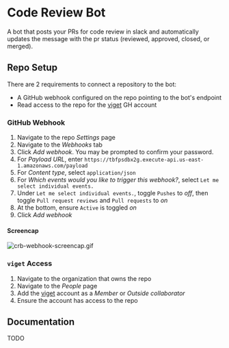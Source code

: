 # Code Review Bot

A bot that posts your PRs for code review in slack and automatically updates the message with the pr status (reviewed, approved, closed, or merged).

## Repo Setup

There are 2 requirements to connect a repository to the bot:

 * A GitHub webhook configured on the repo pointing to the bot's endpoint
 * Read access to the repo for the [viget](https://github.com/orgs/vigetlabs/people/viget) GH account

### GitHub Webhook

 1. Navigate to the repo *Settings* page
 2. Navigate to the *Webhooks* tab
 3. Click *Add webhook*. You may be prompted to confirm your password.
 4. For *Payload URL*, enter `https://tbfpsdbx2g.execute-api.us-east-1.amazonaws.com/payload`
 5. For *Content type*, select `application/json`
 6. For *Which events would you like to trigger this webhook?*, select `Let me select individual events.`
 7. Under `Let me select individual events.`, toggle `Pushes` to _off_, then toggle `Pull request reviews` and `Pull requests` to _on_
 8. At the bottom, ensure `Active` is toggled _on_
 9. Click *Add webhook*

#### Screencap

![crb-webhook-screencap.gif](crb-webhook-screencap.gif)

### `viget` Access

 1. Navigate to the organization that owns the repo
 2. Navigate to the *People* page
 3. Add the [viget](https://github.com/orgs/vigetlabs/people/viget) account as a _Member_ or _Outside collaborator_
 4. Ensure the account has access to the repo

## Documentation

TODO
